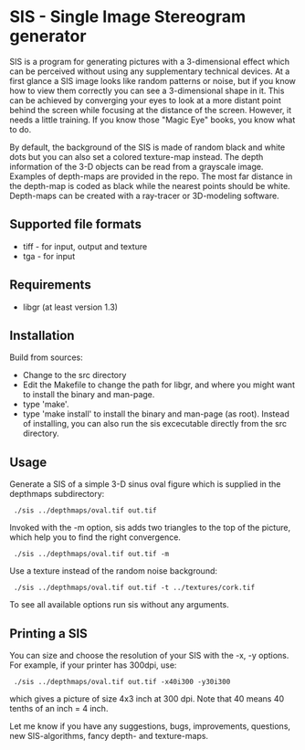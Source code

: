 # SIS - Single  Image  Stereogram  generator
SIS is a program for generating pictures with a 3-dimensional effect which can
be perceived without using any supplementary technical devices. At a first
glance a SIS image looks like random patterns or noise, but if you know how to
view them correctly you can see a 3-dimensional shape in it. This can be
achieved by converging your eyes to look at a more distant point behind the
screen while focusing at the distance of the screen. However, it needs a little
training. If you know those "Magic Eye" books, you know what to do.

By default, the background of the SIS is made of random black and white dots
but you can also set a colored texture-map instead. The depth information of
the 3-D objects can be read from a grayscale image. Examples of depth-maps are
provided in the repo. The most far distance in the depth-map is coded as black
while the nearest points should be white. Depth-maps can be created with a
ray-tracer or 3D-modeling software.

## Supported file formats
* tiff - for input, output and texture
* tga  - for input

## Requirements
* libgr (at least version 1.3)

## Installation
Build from sources:

* Change to the src directory
* Edit the Makefile to change the path for libgr, and where you might want
  to install the binary and man-page.
* type 'make'.
* type 'make install' to install the binary and man-page (as root). Instead of
  installing, you can also run the sis excecutable directly from the src directory.

## Usage
Generate a SIS of a simple 3-D sinus oval figure which is supplied in the
depthmaps subdirectory:

     ./sis ../depthmaps/oval.tif out.tif

Invoked with the -m option, sis adds two triangles to the top of the
picture, which help you to find the right convergence.

     ./sis ../depthmaps/oval.tif out.tif -m

Use a texture instead of the random noise background:

     ./sis ../depthmaps/oval.tif out.tif -t ../textures/cork.tif

To see all available options run sis without any arguments.

## Printing a SIS
  You can size and choose the resolution of your SIS with the -x, -y options.
  For example, if your printer has 300dpi, use:

     ./sis ../depthmaps/oval.tif out.tif -x40i300 -y30i300

  which gives a picture of size 4x3 inch at 300 dpi. Note that 40 means
  40 tenths of an inch = 4 inch.

Let me know if you have any suggestions, bugs, improvements, questions, new
SIS-algorithms, fancy depth- and texture-maps.
